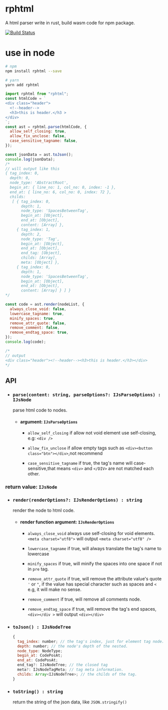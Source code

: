# rphtml

A html parser write in rust, build wasm code for npm package.

[![Build Status](https://travis-ci.org/fefit/rphtml.svg?branch=master)](https://travis-ci.org/fefit/rphtml)

# use in node

```bash
# npm
npm install rphtml --save

# yarn
yarn add rphtml
```

```javascript
import rphtml from "rphtml";
const htmlCode = `
<div class="header">
  <!--header-->
  <h3>this is header.</h3 >
</div>
`;
const ast = rphtml.parse(htmlCode, {
  allow_self_closing: true,
  allow_fix_unclose: false,
  case_sensitive_tagname: false,
});

const jsonData = ast.toJson();
console.log(jsonData);
/*
// will output like this
{ tag_index: 0,
  depth: 0,
  node_type: 'AbstractRoot',
  begin_at: { line_no: 1, col_no: 0, index: -1 },
  end_at: { line_no: 6, col_no: 0, index: 72 },
  childs:
   [ { tag_index: 0,
       depth: 1,
       node_type: 'SpacesBetweenTag',
       begin_at: [Object],
       end_at: [Object],
       content: [Array] },
     { tag_index: 1,
       depth: 2,
       node_type: 'Tag',
       begin_at: [Object],
       end_at: [Object],
       end_tag: [Object],
       childs: [Array],
       meta: [Object] },
     { tag_index: 0,
       depth: 1,
       node_type: 'SpacesBetweenTag',
       begin_at: [Object],
       end_at: [Object],
       content: [Array] } ] }
*/

const code = ast.render(nodeList, {
  always_close_void: false,
  lowercase_tagname: true,
  minify_spaces: true,
  remove_attr_quote: false,
  remove_comment: false,
  remove_endtag_space: true,
});
console.log(code);

/*
// output
<div class="header"><!--header--><h3>this is header.</h3></div>
*/
```

## API

- ### `parse(content: string, parseOptions?: IJsParseOptions) : IJsNode`

  parse html code to nodes.

  - #### argument: `IJsParseOptions`

    - `allow_self_closing` if allow not void element use self-closing, e.g: `<div />`

    - `allow_fix_unclose` if allow empty tags such as `<div><button class="btn"></div>`,not recommend

    - `case_sensitive_tagname` if true, the tag's name will case-sensitive,that means `<div>` and `</DIV>` are not matched each other.

### return value: `IJsNode`

- ### `render(renderOptions?: IJsRenderOptions) : string`

  render the node to html code.

  - #### render function argument: `IJsRenderOptions`

    - `always_close_void` always use self-closing for void elements.`<meta charset="utf8">` will output `<meta charset="utf8" />`

    - `lowercase_tagname` if true, will always translate the tag's name to lowercase

    - `minify_spaces` if true, will minify the spaces into one space if not in `pre` tag.

    - `remove_attr_quote` if true, will remove the attribute value's quote `'` or `"`, if the value has special character such as spaces and `<` e.g, it will make no sense.

    - `remove_comment` if true, will remove all comments node.

    - `remove_endtag_space` if true, will remove the tag's end spaces, `<div></div >` will output `<div></div>`

- ### `toJson() : IJsNodeTree`

  ```javascript
  {
    tag_index: number; // the tag's index, just for element tag node.
    depth: number; // the node's depth of the nested.
    node_type: NodeType;
    begin_at: CodePosAt;
    end_at: CodePosAt;
    end_tag?: IJsNodeTree; // the closed tag
    meta?: IJsNodeTagMeta; // tag meta information.
    childs: Array<IJsNodeTree>; // the childs of the tag.
  }

  ```

- ### `toString() : string`
  return the string of the json data, like `JSON.stringify()`
